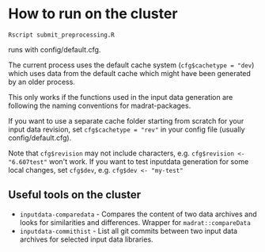 # How to run on the cluster

`Rscript submit_preprocessing.R`

runs with config/default.cfg. 

The current process uses the default cache system (`cfg$cachetype = "dev`) which uses data from the default cache which might have been generated by an older process.

This only works if the functions used in the input data generation are following the naming conventions for madrat-packages.

If you want to use a separate cache folder starting from scratch for your input data revision, set `cfg$cachetype = "rev"` in your config file (usually config/default.cfg).

Note that `cfg$revision` may not include characters, e.g. `cfg$revision <- "6.607test"` won't work. If you want to test inputdata generation for some local changes, set `cfg$dev`, e.g. `cfg$dev <- "my-test"`


## Useful tools on the cluster
- `inputdata-comparedata` - Compares the content of two data archives and looks for similarities and differences. Wrapper for `madrat::compareData`
- `inputdata-commithist` - List all git commits between two input data archives for selected input data libraries.